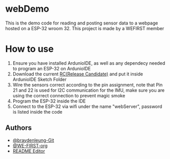 
# webDemo

This is the demo code for reading and posting sensor data to a webpage hosted on a ESP-32 wroom 32.
This project is made by a WEFIRST member

# How to use
1. Ensure you have installed ArdunioIDE, as well as any dependecy needed to program an ESP-32 on ArdunioIDE
2. Download the current [RC(Release Candidate)](https://github.com/braydenleung-Git/webDemo/releases) and put it inside ArdunioIDE Sketch Folder
3. Wire the sensors correct according to the pin assignment, note that Pin 21 and 22 is used for I2C communication for the IMU, make sure you are using the correct connection to prevent magic smoke
4. Program the ESP-32 inside the IDE
5. Connect to the ESP-32 via wifi under the name "webServer", password is listed inside the code

 
## Authors

- [@braydenleung-Git](https://www.github.com/braydenleung-Git)
- [@WE-FIRST-org](https://github.com/WE-FIRST-org)
- [README Editor](https://readme.so/editor)

